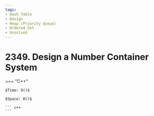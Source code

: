 ```yaml
---
tags:
- Hash Table
- Design
- Heap (Priority Queue)
- Ordered Set
- Unsolved
---
```



# 2349. Design a Number Container System

=== "C++"

    $Time: O()$

    $Space: O()$

    ``` c++
    ```